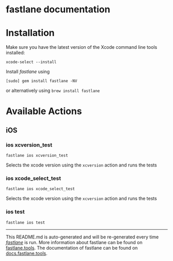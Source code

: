 fastlane documentation
================
# Installation

Make sure you have the latest version of the Xcode command line tools installed:

```
xcode-select --install
```

Install _fastlane_ using
```
[sudo] gem install fastlane -NV
```
or alternatively using `brew install fastlane`

# Available Actions
## iOS
### ios xcversion_test
```
fastlane ios xcversion_test
```
Selects the xcode version using the `xcversion` action and runs the tests
### ios xcode_select_test
```
fastlane ios xcode_select_test
```
Selects the xcode version using the `xcversion` action and runs the tests
### ios test
```
fastlane ios test
```


----

This README.md is auto-generated and will be re-generated every time [_fastlane_](https://fastlane.tools) is run.
More information about fastlane can be found on [fastlane.tools](https://fastlane.tools).
The documentation of fastlane can be found on [docs.fastlane.tools](https://docs.fastlane.tools).

